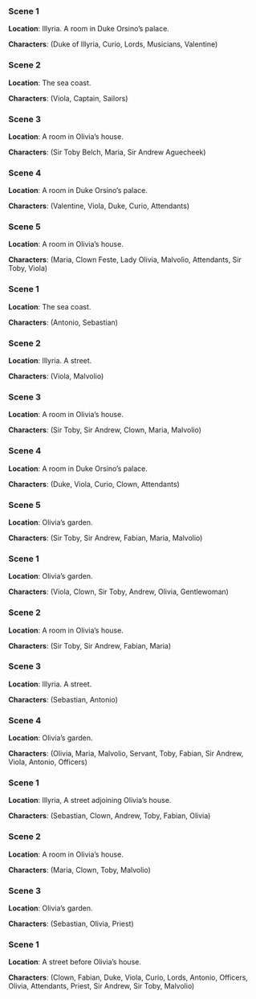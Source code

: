 
### Scene 1

**Location**: Illyria. A room in Duke Orsino’s palace.

**Characters**: (Duke of Illyria, Curio, Lords, Musicians, Valentine)

### Scene 2

**Location**: The sea coast.

**Characters**: (Viola, Captain, Sailors)

### Scene 3

**Location**: A room in Olivia’s house.

**Characters**: (Sir Toby Belch, Maria, Sir Andrew Aguecheek)

### Scene 4

**Location**: A room in Duke Orsino’s palace.

**Characters**: (Valentine, Viola, Duke, Curio, Attendants)

### Scene 5

**Location**: A room in Olivia’s house.

**Characters**: (Maria, Clown Feste, Lady Olivia, Malvolio, Attendants, Sir Toby, Viola)

### Scene 1

**Location**: The sea coast.

**Characters**: (Antonio, Sebastian)

### Scene 2

**Location**: Illyria. A street.

**Characters**: (Viola, Malvolio)

### Scene 3

**Location**: A room in Olivia’s house.

**Characters**: (Sir Toby, Sir Andrew, Clown, Maria, Malvolio)

### Scene 4

**Location**: A room in Duke Orsino’s palace.

**Characters**: (Duke, Viola, Curio, Clown, Attendants)

### Scene 5

**Location**: Olivia’s garden.

**Characters**: (Sir Toby, Sir Andrew, Fabian, Maria, Malvolio)

### Scene 1

**Location**: Olivia’s garden.

**Characters**: (Viola, Clown, Sir Toby, Andrew, Olivia, Gentlewoman)

### Scene 2

**Location**: A room in Olivia’s house.

**Characters**: (Sir Toby, Sir Andrew, Fabian, Maria)

### Scene 3

**Location**: Illyria. A street.

**Characters**: (Sebastian, Antonio)

### Scene 4

**Location**: Olivia’s garden.

**Characters**: (Olivia, Maria, Malvolio, Servant, Toby, Fabian, Sir Andrew, Viola, Antonio, Officers)

### Scene 1

**Location**: Illyria, A street adjoining Olivia’s house.

**Characters**: (Sebastian, Clown, Andrew, Toby, Fabian, Olivia)

### Scene 2

**Location**: A room in Olivia’s house.

**Characters**: (Maria, Clown, Toby, Malvolio)

### Scene 3

**Location**: Olivia’s garden.

**Characters**: (Sebastian, Olivia, Priest)

### Scene 1

**Location**: A street before Olivia’s house.

**Characters**: (Clown, Fabian, Duke, Viola, Curio, Lords, Antonio, Officers, Olivia, Attendants, Priest, Sir Andrew, Sir Toby, Malvolio)
